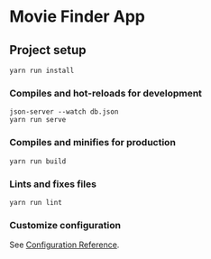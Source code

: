 # Movie Finder App

## Project setup
```
yarn run install
```

### Compiles and hot-reloads for development
```
json-server --watch db.json
yarn run serve
```

### Compiles and minifies for production
```
yarn run build
```

### Lints and fixes files
```
yarn run lint
```

### Customize configuration
See [Configuration Reference](https://cli.vuejs.org/config/).
